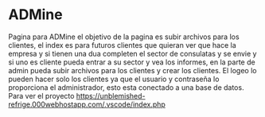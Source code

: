 # ADMine
Pagina para ADMine el objetivo de la pagina es subir archivos para los clientes, el index es para futuros clientes que quieran ver que hace la empresa y si tienen una dua completen el sector de consulatas y se envie y si uno es cliente pueda entrar a su sector y vea los informes, en la parte de admin pueda subir archivos para los clientes y crear los clientes. El logeo lo pueden hacer solo los clientes ya que el usuario y contraseña lo proporciona el administrador, esto esta conectado a una base de datos.
Para ver el proyecto https://unblemished-refrige.000webhostapp.com/.vscode/index.php
